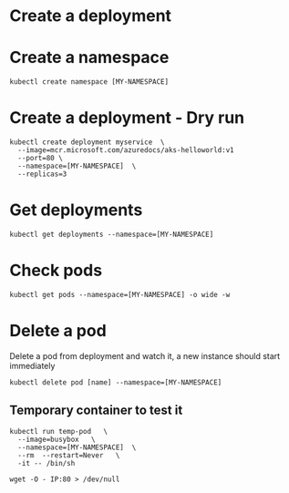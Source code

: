 # Create a deployment

# Create a namespace
```
kubectl create namespace [MY-NAMESPACE]
```


# Create a deployment - Dry run
```
kubectl create deployment myservice  \
  --image=mcr.microsoft.com/azuredocs/aks-helloworld:v1
  --port=80 \
  --namespace=[MY-NAMESPACE]  \
  --replicas=3
``` 

# Get deployments
```
kubectl get deployments --namespace=[MY-NAMESPACE]
```

# Check pods
```
kubectl get pods --namespace=[MY-NAMESPACE] -o wide -w
```

# Delete a pod
Delete a pod from deployment and watch it, a new instance should start immediately

```
kubectl delete pod [name] --namespace=[MY-NAMESPACE]
```

## Temporary container to test it
```
kubectl run temp-pod   \
  --image=busybox   \
  --namespace=[MY-NAMESPACE]  \
  --rm  --restart=Never   \
  -it -- /bin/sh
```

```
wget -O - IP:80 > /dev/null
```
